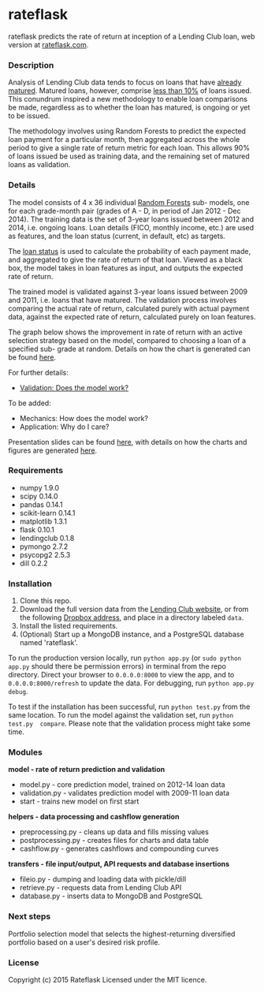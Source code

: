 rateflask
========

rateflask predicts the rate of return at inception of a Lending Club loan, web 
version at [rateflask.com][rateflask.com].

### Description
Analysis of Lending Club data tends to focus on loans that have 
[already matured][already matured]. Matured loans, however, comprise 
[less than 10%][less than 10%] of loans issued. This conundrum inspired a new 
methodology to enable loan comparisons be made, regardless as to whether the 
loan has matured, is ongoing or yet to be issued.

The methodology involves using Random Forests to predict the expected loan 
payment for a particular month, then aggregated across the whole period to give 
a single rate of return metric for each loan. This allows 90% of loans issued be 
used as training data, and the remaining set of matured loans as validation.

### Details

The model consists of 4 x 36 individual [Random Forests][Random Forests] sub-
models, one for each grade-month pair (grades of A - D, in period of Jan 2012 - 
Dec 2014). The training data is the set of 3-year loans issued between 2012 and 
2014, i.e. ongoing loans. Loan details (FICO, monthly income, etc.) are used as 
features, and the loan status (current, in default, etc) as targets.

The [loan status][loan status] is used to calculate the probability of each 
payment made, and aggregated to give the rate of return of that loan. Viewed as a black box, the 
model takes in loan features as input, and outputs the expected rate of return.

The trained model is validated against 3-year loans issued between 2009 and
2011, i.e. loans that have matured. The validation process involves comparing 
the actual rate of return, calculated purely with actual payment data, against
the expected rate of return, calculated purely on loan features.

The graph below shows the improvement in rate of return with an active selection
strategy based on the model, compared to choosing a loan of a specified sub-
grade at random. Details on how the chart is generated can be found 
[here][charts].

[][quartile]

For further details:
* [Validation: Does the model work?](http://nbviewer.ipython.org/github/savarin/rateflask/blob/master/notebooks/validation.ipynb)

To be added:
* Mechanics: How does the model work?
* Application: Why do I care?

Presentation slides can be found 
[here](https://github.com/savarin/rateflask/blob/master/notebooks/presentation.pdf), with details on how the charts and 
figures are generated 
[here](http://nbviewer.ipython.org/github/savarin/rateflask/blob/master/notebooks/charts.ipynb).

### Requirements
* numpy 1.9.0
* scipy 0.14.0
* pandas 0.14.1
* scikit-learn 0.14.1
* matplotlib 1.3.1
* flask 0.10.1
* lendingclub 0.1.8
* pymongo 2.7.2
* psycopg2 2.5.3
* dill 0.2.2

### Installation
1. Clone this repo.
2. Download the full version data from the [Lending Club website](https://www.lendingclub.com/info/download-data.action), or from the following [Dropbox address](https://www.dropbox.com/sh/pmwh81xl7bi5axv/AABSewOpldF2zdqr6JOP5lNha?dl=0), 
and place in a directory labeled `data`.
3. Install the listed requirements.
4. (Optional) Start up a MongoDB instance, and a PostgreSQL database named 
'rateflask'.

To run the production version locally, run `python app.py` (or `sudo python 
app.py` should there be permission errors) in terminal from the repo directory.
Direct your browser to `0.0.0.0:8000` to view the app, and to 
`0.0.0.0:8000/refresh` to update the data. For debugging, run `python app.py
debug`.

To test if the installation has been successful, run `python test.py` from the 
same location. To run the model against the validation set, run `python test.py 
compare`. Please note that the validation process might take some time.

### Modules

**model - rate of return prediction and validation**
* model.py - core prediction model, trained on 2012-14 loan data
* validation.py - validates prediction model with 2009-11 loan data
* start - trains new model on first start

**helpers - data processing and cashflow generation**
* preprocessing.py - cleans up data and fills missing values
* postprocessing.py - creates files for charts and data table
* cashflow.py - generates cashflows and compounding curves

**transfers - file input/output, API requests and database insertions**
* fileio.py - dumping and loading data with pickle/dill
* retrieve.py - requests data from Lending Club API
* database.py - inserts data to MongoDB and PostgreSQL

### Next steps

Portfolio selection model that selects the highest-returning diversified 
portfolio based on a user's desired risk profile.

### License

Copyright (c) 2015 Rateflask
Licensed under the MIT licence.


<!-- links -->

[rateflask.com]: http://www.rateflask.com
[already matured]: https://www.lendingrobot.com/#/resources/charts
[less than 10%]: https://www.lendingclub.com/info/statistics.action

[Random Forests]: http://en.wikipedia.org/wiki/Random_forest
[loan status]: https://www.lendingclub.com/info/demand-and-credit-profile.action
[charts]: http://nbviewer.ipython.org/github/savarin/rateflask/blob/master/notebooks/charts.ipynb
[quartile]: static/images/quartile.png